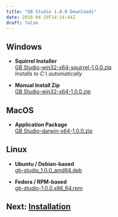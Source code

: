 ```yaml
---
title: "GB Studio 1.0.0 Downloads"
date: 2018-04-29T14:14:44Z
draft: false
---
```


## Windows

- **Squirrel Installer**  
  [GB Studio-win32-x64-squirrel-1.0.0.zip](https://github.com/chrismaltby/gb-studio/releases/download/v1.0.0/GB.Studio-win32-x64-squirrel-1.0.0.zip)  
  _Installs to C:\\ automatically_

- **Manual Install Zip**  
  [GB Studio-win32-x64-1.0.0.zip](https://github.com/chrismaltby/gb-studio/releases/download/v1.0.0/GB.Studio-win32-x64-1.0.0.zip)

## MacOS

- **Application Package**  
  [GB Studio-darwin-x64-1.0.0.zip](https://github.com/chrismaltby/gb-studio/releases/download/v1.0.0/GB.Studio-darwin-x64-1.0.0.zip)

## Linux

- **Ubuntu / Debian-based**  
  [gb-studio_1.0.0_amd64.deb](https://github.com/chrismaltby/gb-studio/releases/download/v1.0.0/gb-studio_1.0.0_amd64.deb)

- **Fedora / RPM-based**  
  [gb-studio-1.0.0.x86_64.rpm](https://github.com/chrismaltby/gb-studio/releases/download/v1.0.0/gb-studio-1.0.0.x86_64.rpm)

## Next: [Installation](/docs/installation)
